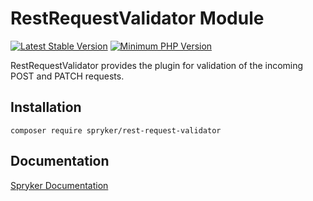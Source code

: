 # RestRequestValidator Module
[![Latest Stable Version](https://poser.pugx.org/spryker/rest-request-validator/v/stable.svg)](https://packagist.org/packages/spryker/rest-request-validator)
[![Minimum PHP Version](https://img.shields.io/badge/php-%3E%3D%208.0-8892BF.svg)](https://php.net/)

RestRequestValidator provides the plugin for validation of the incoming POST and PATCH requests.

## Installation

```
composer require spryker/rest-request-validator
```

## Documentation

[Spryker Documentation](https://docs.spryker.com)
